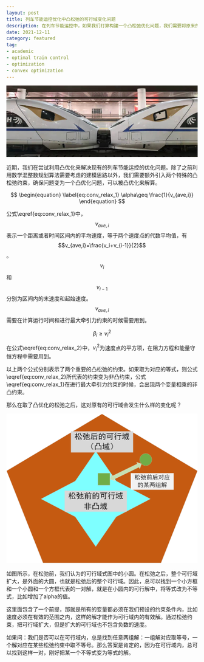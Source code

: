 ```yaml
---
layout: post
title: 列车节能运控优化中凸松弛的可行域变化问题
description: 在列车节能运控中，如果我们打算构建一个凸松弛优化问题，我们需要将原来的非图的约束进行松弛，将原有的可行域松弛为凸优化的可行域。这个过程我们称之为凸松弛。如果能够确保凸松弛之后，最优解能够和原问题保持一致，我们则可以用凸优化的方法对松弛的问题进行解算，大大提高计算效率，并确保解的质量。
date: 2021-12-11
category: featured
tag:
- academic
- optimal train control
- optimization
- convex optimization
---
```


![High Speed Trains](/images/blog/HSR_1_comp.png "High Speed Trains")

近期，我们在尝试利用凸优化来解决现有的列车节能运控的优化问题。除了之前利用数学混整数规划算法需要考虑的建模思路以外，我们需要额外引入两个特殊的凸松弛约束，确保问题变为一个凸优化问题，可以被凸优化来解算。

$$ 
\begin{equation} 
\label{eq:conv_relax_1}
\alpha\geq \frac{1}{v_{ave,i}}
\end{equation} 
$$

公式\eqref{eq:conv_relax_1}中，$$v_{ave,i}$$表示一个距离或者时间区间内的平均速度，等于两个速度点的代数平均值，有$$v_{ave,i}=\frac{v_i+v_{i-1}}{2}$$。$$v_i$$和$$v_{i-1}$$分别为区间内的末速度和起始速度。$$v_{ave,i}$$需要在计算运行时间和进行最大牵引力约束的时候需要用到。

$$ 
\begin{equation} 
\label{eq:conv_relax_2}
\beta_i\geq v_i^2
\end{equation} 
$$

在公式\eqref{eq:conv_relax_2}中，$v_i^2$为速度点的平方项，在阻力方程和能量守恒方程中需要用到。 

以上两个公式分别表示了两个重要的凸松弛的约束。如果取为对应的等式，则公式\eqref{eq:conv_relax_2}所代表的约束变为非凸约束，公式\eqref{eq:conv_relax_1}在进行最大牵引力约束的时候，会出现两个变量相乘的非凸约束。

那么在取了凸优化的松弛之后，这对原有的可行域会发生什么样的变化呢？ 

![Feasible Domain Change in Convex Relaxation](/images/blog/convex_relax_domain.png "Feasible Domain Change in Convex Relaxation")

如图所示，在松弛前，我们认为的可行域式图中的小圆。在松弛之后，整个可行域扩大，是外面的大圆，也就是松弛后的整个可行域。因此，总可以找到一个小方框和一个小圆和一个方框代表的一对解，就是在小圆内的可行解中，将等式改为不等式，比如增加了alpha的值。

这里面包含了一个前提，那就是所有的变量都必须在我们预设的约束条件内，比如速度必须在有效的范围之内，这样的解才能作为可行域内的有效解。通过松弛约束，把可行域扩大，但是扩大的可行域也不包含负数的速度。

如果问：我们是否可以在可行域内，总是找到任意两组解：一组解对应取等号，一个解对应在某些松弛约束中取不等号。那么答案是肯定的，因为在可行域内，总可以找到这样一对，刚好把某一个不等式变为等式的解。
